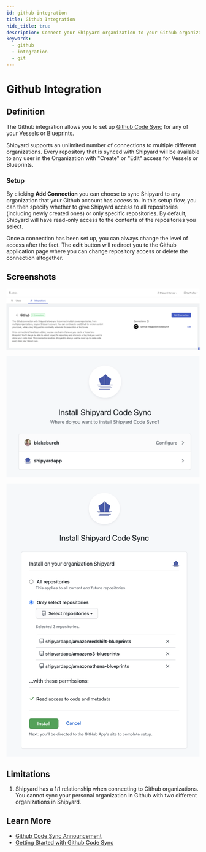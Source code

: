 ```yaml
---
id: github-integration
title: Github Integration
hide_title: true
description: Connect your Shipyard organization to your Github organization.
keywords:
  - github
  - integration
  - git
---
```


# Github Integration

## Definition

The Github integration allows you to set up [Github Code Sync](../../vessels/code/github-code-sync.md) for any of your Vessels or Blueprints.

Shipyard supports an unlimited number of connections to multiple different organizations. Every repository that is synced with Shipyard will be available to any user in the Organization with "Create" or "Edit" access for Vessels or Blueprints.

### Setup

By clicking **Add Connection** you can choose to sync Shipyard to any organization that your Github account has access to. In this setup flow, you can then specify whether to give Shipyard access to all repositories \(including newly created ones\) or only specific repositories. By default, Shipyard will have read-only access to the contents of the repositories you select.

Once a connection has been set up, you can always change the level of access after the fact. The **edit** button will redirect you to the Github application page where you can change repository access or delete the connection altogether.

## Screenshots

![](../../../.gitbook/assets/image_107.png)

![](../../../.gitbook/assets/image_104.png)

![](../../../.gitbook/assets/image_113.png)

## Limitations

1. Shipyard has a 1:1 relationship when connecting to Github organizations. You cannot sync your personal organization in Github with two different organizations in Shipyard.

## Learn More

- [Github Code Sync Announcement](https://www.shipyardapp.com/blog/automating-github-code-sync/)
- [Getting Started with Github Code Sync](https://www.shipyardapp.com/blog/automate-deployment-github-code/)
